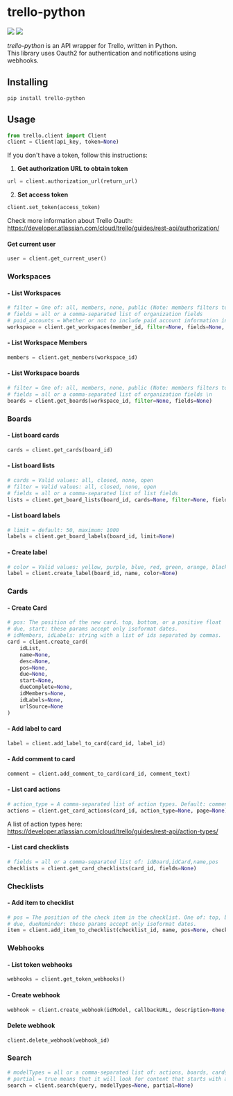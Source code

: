 
# trello-python
![](https://img.shields.io/badge/version-0.1.0-success) ![](https://img.shields.io/badge/Python-3.8%20|%203.9%20|%203.10%20|%203.11-4B8BBE?logo=python&logoColor=white)  

*trello-python* is an API wrapper for Trello, written in Python.  
This library uses Oauth2 for authentication and notifications using webhooks.
## Installing
```
pip install trello-python
```
## Usage
```python
from trello.client import Client
client = Client(api_key, token=None)
```
If you don't have a token, follow this instructions:
1. **Get authorization URL to obtain token**
```python
url = client.authorization_url(return_url)
```
2. **Set access token**
```python
client.set_token(access_token)
```
Check more information about Trello Oauth: https://developer.atlassian.com/cloud/trello/guides/rest-api/authorization/
#### Get current user
```python
user = client.get_current_user()
```
### Workspaces
#### - List Workspaces
```python
# filter = One of: all, members, none, public (Note: members filters to only private Workspaces)
# fields = all or a comma-separated list of organization fields
# paid_accounts = Whether or not to include paid account information in the returned workspace object  
workspace = client.get_workspaces(member_id, filter=None, fields=None, paid_accounts=None)
```
#### - List Workspace Members
```python
members = client.get_members(workspace_id)
```
#### - List Workspace boards
```python
# filter = One of: all, members, none, public (Note: members filters to only private Workspaces) \n
# fields = all or a comma-separated list of organization fields \n
boards = client.get_boards(workspace_id, filter=None, fields=None)
```
### Boards
#### - List board cards
```python
cards = client.get_cards(board_id)
```
#### - List board lists
```python
# cards = Valid values: all, closed, none, open  
# filter = Valid values: all, closed, none, open  
# fields = all or a comma-separated list of list fields
lists = client.get_board_lists(board_id, cards=None, filter=None, fields=None)
```
#### - List board labels
```python
# limit = default: 50, maximum: 1000
labels = client.get_board_labels(board_id, limit=None)
```
#### - Create label
```python
# color = Valid values: yellow, purple, blue, red, green, orange, black, sky, pink, lime
label = client.create_label(board_id, name, color=None)
```
### Cards
#### - Create Card
```python
# pos: The position of the new card. top, bottom, or a positive float
# due, start: these params accept only isoformat dates.
# idMembers, idLabels: string with a list of ids separated by commas.
card = client.create_card(
    idList,
    name=None, 
    desc=None, 
    pos=None, 
    due=None, 
    start=None, 
    dueComplete=None, 
    idMembers=None, 
    idLabels=None, 
    urlSource=None
)
```
#### - Add label to card
```python
label = client.add_label_to_card(card_id, label_id)
```
#### - Add comment to card
```python
comment = client.add_comment_to_card(card_id, comment_text)
```
#### - List card actions
```python
# action_type = A comma-separated list of action types. Default: commentCard
actions = client.get_card_actions(card_id, action_type=None, page=None)
```
A list of action types here: https://developer.atlassian.com/cloud/trello/guides/rest-api/action-types/
#### - List card checklists
```python
# fields = all or a comma-separated list of: idBoard,idCard,name,pos
checklists = client.get_card_checklists(card_id, fields=None)
```
### Checklists
#### - Add item to checklist
```python
# pos = The position of the check item in the checklist. One of: top, bottom, or a positive number.
# due, dueReminder: these params accept only isoformat dates.
item = client.add_item_to_checklist(checklist_id, name, pos=None, checked=None, due=None, dueReminder=None, idMember=None)
```
### Webhooks
#### - List token webhooks
```python
webhooks = client.get_token_webhooks()
```
#### - Create webhook
```python
webhook = client.create_webhook(idModel, callbackURL, description=None, active=True, filter=None)
```
#### Delete webhook
```python
client.delete_webhook(webhook_id)
```
### Search
```python
# modelTypes = all or a comma-separated list of: actions, boards, cards, members, organizations. Default all.
# partial = true means that it will look for content that starts with any of the words in your query
search = client.search(query, modelTypes=None, partial=None)
```
